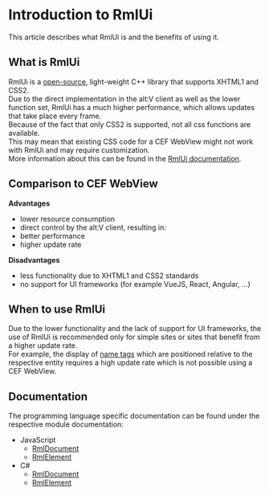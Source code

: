 # Introduction to RmlUi

This article describes what RmlUi is and the benefits of using it.

## What is RmlUi

RmlUi is a [open-source](https://github.com/mikke89/RmlUi), light-weight C++ library that supports XHTML1 and CSS2.\
Due to the direct implementation in the alt:V client as well as the lower function set, RmlUi has a much higher performance, which allows updates that take place every frame.\
Because of the fact that only CSS2 is supported, not all css functions are available.\
This may mean that existing CSS code for a CEF WebView might not work with RmlUi and may require customization.\
More information about this can be found in the [RmlUi documentation](https://mikke89.github.io/RmlUiDoc/pages/rcss.html).

## Comparison to CEF WebView

**Advantages**

- lower resource consumption
- direct control by the alt:V client, resulting in:
- better performance
- higher update rate

**Disadvantages**

- less functionality due to XHTML1 and CSS2 standards
- no support for UI frameworks (for example VueJS, React, Angular, ...)

## When to use RmlUi

Due to the lower functionality and the lack of support for UI frameworks, the use of RmlUi is recommended only for simple sites or sites that benefit from a higher update rate.\
For example, the display of [name tags](nametags.md) which are positioned relative to the respective entity requires a high update rate which is not possible using a CEF WebView. 

## Documentation

The programming language specific documentation can be found under the respective module documentation:

- JavaScript
  - [RmlDocument](http://docs.altv.mp/js/api/alt-client.RmlDocument.html)
  - [RmlElement](http://docs.altv.mp/js/api/alt-client.RmlElement.html)
- C#
  - [RmlDocument](http://docs.altv.mp/cs/api/AltV.Net.Client.Elements.Entities.RmlDocument.html)
  - [RmlElement](http://docs.altv.mp/cs/api/AltV.Net.Client.Elements.Entities.RmlElement.html)